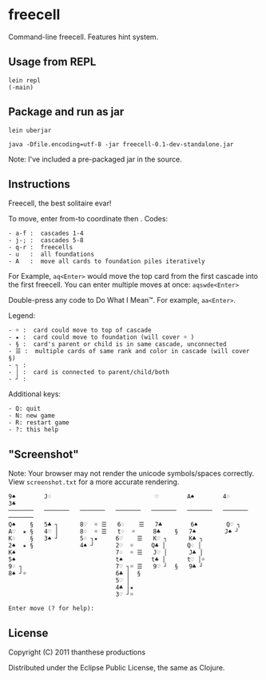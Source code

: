 # freecell

Command-line freecell.  Features hint system.

## Usage from REPL

    lein repl
    (-main)

## Package and run as jar

    lein uberjar

    java -Dfile.encoding=utf-8 -jar freecell-0.1-dev-standalone.jar

Note: I've included a pre-packaged jar in the source.

## Instructions

Freecell, the best solitaire evar!

To move, enter from-to coordinate then <Enter>. Codes:

    - a-f :  cascades 1-4
    - j-; :  cascades 5-8
    - q-r :  freecells
    - u   :  all foundations
    - A   :  move all cards to foundation piles iteratively

For Example, `aq<Enter>` would move the top card from the first cascade into
the first freecell.  You can enter multiple moves at once: `aqswde<Enter>`

Double-press any code to Do What I Mean™.  For example, `aa<Enter>`.

Legend:

    - ☼ :  card could move to top of cascade
    - ★ :  card could move to foundation (will cover ☼ )
    - § :  card's parent or child is in same cascade, unconnected
    - ☰ :  multiple cards of same rank and color in cascade (will cover §)
    - ┐ :
    - │ :  card is connected to parent/child/both
    - ┘ :

Additional keys:

    - Q: quit
    - N: new game
    - R: restart game
    - ?: this help

## "Screenshot"

Note: Your browser may not render the unicode symbols/spaces correctly.  View
`screenshot.txt` for a more accurate rendering.

    9♠        J♢                             ♡        A♠        4♢        3♣
    ───────   ───────   ───────   ───────   ───────   ───────   ───────   ───────
    Q♠    §   5♣ ┐      8♡  ☼ ☰   6♢    ☰   7♣        6♠        Q♡ ┐
    A♡  ★ §   4♡ │      8♢  ☼ ☰   t♢  ☼     8♣    §   7♠        J♠ ┘
    K♢    §   3♠ ┘      5♢ ┐★     6♡    ☰   K♡ ┐      K♣ ┐
    2♠  ★ §             4♠ ┘      2♡  ☼     Q♣ │      Q♢ │
    K♠                            7♢  ☼ ☰   J♡ │      J♣ │
    5♠                            t♠        t♣ │      t♡ │☼
    9♢ ┐                          7♡ ┐☼ ☰   9♡ ┘  §   9♣ ┘
    8♠ ┘☼                         6♣ │  §
                                  5♡ │
                                  4♣ │★
                                  3♡ ┘☼

    Enter move (? for help):

## License

Copyright (C) 2011 thanthese productions

Distributed under the Eclipse Public License, the same as Clojure.
